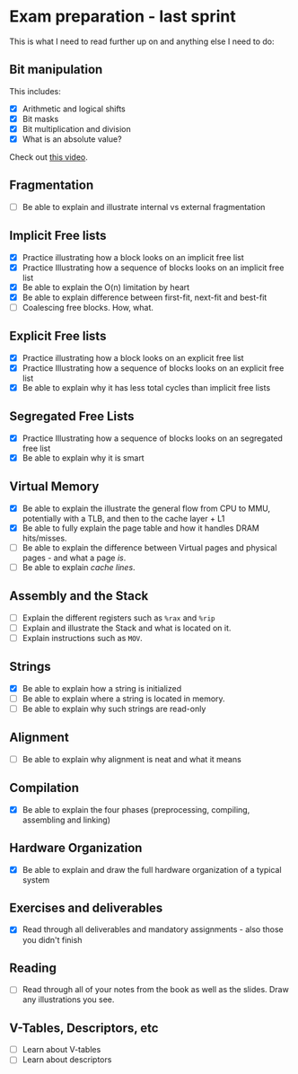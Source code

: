 # Exam preparation - last sprint

This is what I need to read further up on and anything else I need to do:

## Bit manipulation

This includes:

- [X] Arithmetic and logical shifts
- [X] Bit masks
- [X] Bit multiplication and division
- [X] What is an absolute value?

Check out [this video](https://www.youtube.com/watch?v=NLKQEOgBAnw).

## Fragmentation

- [ ] Be able to explain and illustrate internal vs external fragmentation

## Implicit Free lists

- [X] Practice illustrating how a block looks on an implicit free list
- [X] Practice Illustrating how a sequence of blocks looks on an implicit free list
- [X] Be able to explain the O(n) limitation by heart
- [X] Be able to explain difference between first-fit, next-fit and best-fit
- [ ] Coalescing free blocks. How, what.

## Explicit Free lists

- [X] Practice illustrating how a block looks on an explicit free list
- [X] Practice Illustrating how a sequence of blocks looks on an explicit free list
- [X] Be able to explain why it has less total cycles than implicit free lists

## Segregated Free Lists

- [X] Practice Illustrating how a sequence of blocks looks on an segregated free list
- [X] Be able to explain why it is smart

## Virtual Memory

- [X] Be able to explain the illustrate the general flow from CPU to MMU, potentially with a TLB, and then to the cache layer + L1
- [X] Be able to fully explain the page table and how it handles DRAM hits/misses.
- [ ] Be able to explain the difference between Virtual pages and physical pages - and what a page *is*.
- [ ] Be able to explain *cache lines*.

## Assembly and the Stack

- [ ] Explain the different registers such as `%rax` and `%rip`
- [ ] Explain and illustrate the Stack and what is located on it.
- [ ] Explain instructions such as `MOV`.

## Strings

- [X] Be able to explain how a string is initialized
- [ ] Be able to explain where a string is located in memory.
- [ ] Be able to explain why such strings are read-only

## Alignment

- [ ] Be able to explain why alignment is neat and what it means

## Compilation

- [X] Be able to explain the four phases (preprocessing, compiling, assembling and linking)

## Hardware Organization

- [X] Be able to explain and draw the full hardware organization of a typical system

## Exercises and deliverables

- [X] Read through all deliverables and mandatory assignments - also those you didn't finish

## Reading

- [ ] Read through all of your notes from the book as well as the slides. Draw any illustrations you see.

## V-Tables, Descriptors, etc

- [ ] Learn about V-tables
- [ ] Learn about descriptors